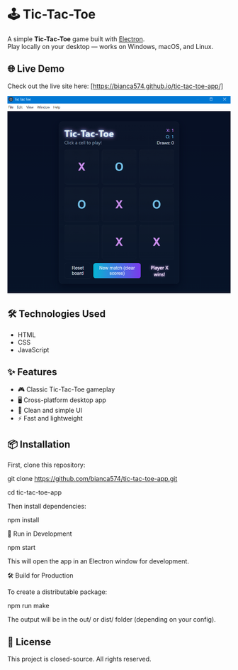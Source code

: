 # 🕹 Tic-Tac-Toe 

A simple **Tic-Tac-Toe** game built with [Electron](https://www.electronjs.org/).  
Play locally on your desktop — works on Windows, macOS, and Linux.

## 🌐 Live Demo

Check out the live site here: [https://bianca574.github.io/tic-tac-toe-app/]

![Tic-Tac-Toe](images/screenshot.jpg)

## 🛠️ Technologies Used

- HTML
- CSS
- JavaScript

## ✨ Features

- 🎮 Classic Tic-Tac-Toe gameplay  
- 🖥 Cross-platform desktop app  
- 🎨 Clean and simple UI  
- ⚡ Fast and lightweight  

## 📦 Installation

First, clone this repository:

git clone https://github.com/bianca574/tic-tac-toe-app.git

cd tic-tac-toe-app


Then install dependencies:

npm install


🚀 Run in Development

npm start

This will open the app in an Electron window for development.


🛠 Build for Production

To create a distributable package:

npm run make

The output will be in the out/ or dist/ folder (depending on your config).

## 📄 License

This project is closed-source. All rights reserved.
